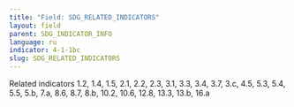 ```yaml
---
title: "Field: SDG_RELATED_INDICATORS"
layout: field
parent: SDG_INDICATOR_INFO
language: ru
indicator: 4-1-1bc
slug: SDG_RELATED_INDICATORS
---
```

Related indicators
1.2, 1.4, 1.5, 2.1, 2.2, 2.3, 3.1, 3.3, 3.4, 3.7, 3.c, 4.5, 5.3, 5.4, 5.5, 5.b, 7.a, 8.6, 8.7, 8.b, 10.2, 10.6, 12.8, 13.3, 13.b, 16.a